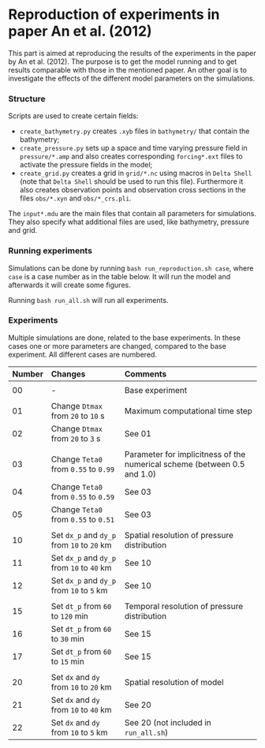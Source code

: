 # Reproduction of experiments in paper An et al. (2012)

This part is aimed at reproducing the results of the experiments in the paper by An et al. (2012). 
The purpose is to get the model running and to get results comparable with those in the mentioned paper. 
An other goal is to investigate the effects of the different model parameters on the simulations.


### Structure

Scripts are used to create certain fields:
* `create_bathymetry.py` creates `.xyb` files in `bathymetry/` that contain the bathymetry;
* `create_pressure.py` sets up a space and time varying pressure field in `pressure/*.amp` and also creates corresponding `forcing*.ext` files to activate the pressure fields in the model;
* `create_grid.py` creates a grid in `grid/*.nc` using macros in `Delta Shell` (note that `Delta Shell` should be used to run this file). Furthermore it also creates observation points and observation cross sections in the files `obs/*.xyn` and `obs/*_crs.pli`.

The `input*.mdu` are the main files that contain all parameters for simulations. They also specify what additional files are used, like bathymetry, pressure and grid.


### Running experiments

Simulations can be done by running `bash run_reproduction.sh case`, where `case` is a case number as in the table below. 
It will run the model and afterwards it will create some figures.

Running `bash run_all.sh` will run all experiments.


### Experiments

Multiple simulations are done, related to the base experiments. 
In these cases one or more parameters are changed, compared to the base experiment. 
All different cases are numbered.

| Number | Changes | Comments |
| :--- | :--- | :--- |
||||
| 00 | - | Base experiment |
||||
| 01 | Change `Dtmax` from `20` to `10` s | Maximum computational time step |
| 02 | Change `Dtmax` from `20` to `3` s | See 01 |
||||
| 03 | Change `Teta0` from `0.55` to `0.99` | Parameter for implicitness of the numerical scheme (between 0.5 and 1.0) |
| 04 | Change `Teta0` from `0.55` to `0.59` | See 03 |
| 05 | Change `Teta0` from `0.55` to `0.51` | See 03 |
||||
| 10 | Set `dx_p` and `dy_p` from `10` to `20` km | Spatial resolution of pressure distribution |
| 11 | Set `dx_p` and `dy_p` from `10` to `40` km | See 10 |
| 12 | Set `dx_p` and `dy_p` from `10` to `5` km | See 10 |
||||
| 15 | Set `dt_p` from `60` to `120` min | Temporal resolution of pressure distribution |
| 16 | Set `dt_p` from `60` to `30` min | See 15 |
| 17 | Set `dt_p` from `60` to `15` min | See 15 |
||||
| 20 | Set `dx` and `dy` from `10` to `20` km | Spatial resolution of model |
| 21 | Set `dx` and `dy` from `10` to `40` km | See 20 |
| 22 | Set `dx` and `dy` from `10` to `5` km | See 20 (not included in `run_all.sh`) |
